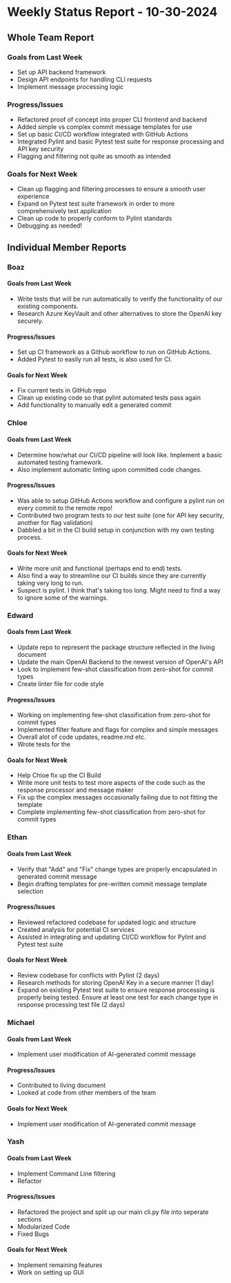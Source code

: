# Weekly Status Report - 10-30-2024

## Whole Team Report

### Goals from Last Week
- Set up API backend framework
- Design API endpoints for handling CLI requests
- Implement message processing logic

### Progress/Issues
- Refactored proof of concept into proper CLI frontend and backend 
- Added simple vs complex commit message templates for use
- Set up basic CI/CD workflow integrated with GitHub Actions
- Integrated Pylint and basic Pytest test suite for response processing and API key security
- Flagging and filtering not quite as smooth as intended

### Goals for Next Week
- Clean up flagging and filtering processes to ensure a smooth user experience
- Expand on Pytest test suite framework in order to more comprehensively test application
- Clean up code to properly conform to Pylint standards
- Debugging as needed!

## Individual Member Reports

### Boaz

#### Goals from Last Week
- Write tests that will be run automatically to verify the functionality of our existing components.
- Research Azure KeyVault and other alternatives to store the OpenAI key securely. 


#### Progress/Issues
- Set up CI framework as a Github workflow to run on GitHub Actions.
- Added Pytest to easily run all tests, is also used for CI.

#### Goals for Next Week
- Fix current tests in GitHub repo 
- Clean up existing code so that pylint automated tests pass again
- Add functionality to manually edit a generated commit

### Chloe

#### Goals from Last Week
- Determine how/what our CI/CD pipeline will look like. Implement a basic automated testing framework.
- Also implement automatic linting upon committed code changes.

#### Progress/Issues
- Was able to setup GitHub Actions workflow and configure a pylint run on every commit to the remote repo! 
- Contributed two program tests to our test suite (one for API key security, another for flag validation)
- Dabbled a bit in the CI build setup in conjunction with my own testing process. 

#### Goals for Next Week
- Write more unit and functional (perhaps end to end) tests. 
- Also find a way to streamline our CI builds since they are currently taking very long to run.
- Suspect is pylint. I think that's taking too long. Might need to find a way to ignore some of the warnings.

### Edward

#### Goals from Last Week
- Update repo to represent the package structure reflected in the living document
- Update the main OpenAI Backend to the newest version of OpenAI's API 
- Look to implement few-shot classification from zero-shot for commit types
- Create linter file for code style 

#### Progress/Issues
- Working on implementing few-shot classification from zero-shot for commit types
- Implemented filter feature and flags for complex and simple messages
- Overall alot of code updates, readme.md etc.
- Wrote tests for the 

#### Goals for Next Week
- Help Chloe fix up the CI Build
- Write more unit tests to test more aspects of the code such as the response processor and message maker
- Fix up the complex messages occasionally failing due to not fitting the template 
- Complete implementing few-shot classification from zero-shot for commit types

### Ethan

#### Goals from Last Week
- Verify that "Add" and "Fix" change types are properly encapsulated in generated commit message
- Begin drafting templates for pre-written commit message template selection

#### Progress/Issues
- Reviewed refactored codebase for updated logic and structure
- Created analysis for potential CI services
- Assisted in integrating and updating CI/CD workflow for Pylint and Pytest test suite

#### Goals for Next Week
- Review codebase for conflicts with Pylint (2 days)
- Research methods for storing OpenAI Key in a secure manner (1 day)
- Expand on existing Pytest test suite to ensure response processing is properly being tested. Ensure at least one test for each change type in response processing test file (2 days)

### Michael

#### Goals from Last Week
- Implement user modification of AI-generated commit message

#### Progress/Issues
- Contributed to living document
- Looked at code from other members of the team

#### Goals for Next Week
- Implement user modification of AI-generated commit message

### Yash

#### Goals from Last Week
- Implement Command Line filtering
- Refactor

#### Progress/Issues
- Refactored the project and split up our main cli.py file into seperate sections
- Modularized Code
- Fixed Bugs

#### Goals for Next Week
- Implement remaining features
- Work on setting up GUI
